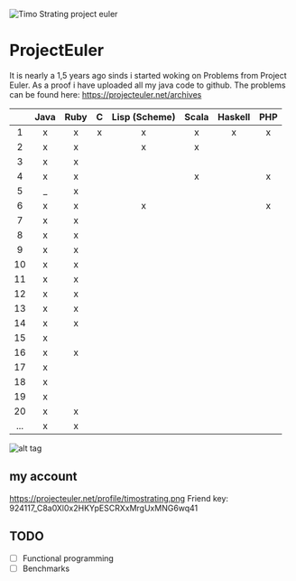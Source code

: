 ![Timo Strating project euler](https://projecteuler.net/profile/timostrating.png)

# ProjectEuler
It is nearly a 1,5 years ago sinds i started woking on Problems from Project Euler.
As a proof i have uploaded all my java code to github.
The problems can be found here:  https://projecteuler.net/archives


| | Java | Ruby | C | Lisp (Scheme) | Scala | Haskell | PHP |
|:---:|:-:|:-:|:-:|:-:|:-:|:-:|:-:|
| 1   | x | x | x | x | x | x | x |
| 2   | x | x |   | x | x |   |   |
| 3   | x | x |   |   |   |   |   |
| 4   | x | x |   |   | x |   | x |
| 5   | _ | x |   |   |   |   |   |
| 6   | x | x |   | x |   |   | x |
| 7   | x | x |   |   |   |   |   |
| 8   | x | x |   |   |   |   |   |
| 9   | x | x |   |   |   |   |   |
| 10  | x | x |   |   |   |   |   |
| 11  | x | x |   |   |   |   |   |
| 12  | x | x |   |   |   |   |   |
| 13  | x | x |   |   |   |   |   |
| 14  | x | x |   |   |   |   |   |
| 15  | x |   |   |   |   |   |   |
| 16  | x | x |   |   |   |   |   |
| 17  | x |   |   |   |   |   |   |
| 18  | x |   |   |   |   |   |   |
| 19  | x |   |   |   |   |   |   |
| 20  | x | x |   |   |   |   |   |
| ... | x | x |   |   |   |   |   |

![alt tag](https://raw.githubusercontent.com/timostrating/ProjectEuler/master/ProjectEuler-Dashboard.png)

## my account 
https://projecteuler.net/profile/timostrating.png
Friend key: 924117_C8a0Xl0x2HKYpESCRXxMrgUxMNG6wq41

## TODO 
- [ ] Functional programming
- [ ] Benchmarks
